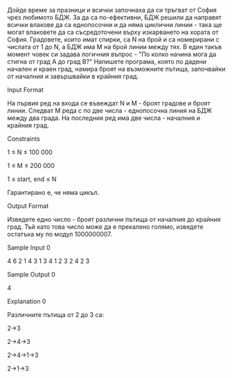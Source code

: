 Дойде време за празници и всички започнаха да си тръгват от София чрез любимото БДЖ. За да са по-ефективни, БДЖ решили да направят всички влакове да са еднопосочни и да няма циклични линии - така ще могат влаковете да са съсредоточени върху изкарването на хората от София. Градовете, които имат спирки, са N на брой и са номерирани с числата от 1 до N, а БДЖ има M на брой линии между тях. В един такъв момент човек си задава логичния въпрос - "По колко начина мога да стигна от град A до град B?" Напишете програма, която по дадени начален и краен град, намира броят на възможните пътища, започвайки от началния и завършвайки в крайния град.

Input Format

На първия ред на входа се въвеждат N и M - броят градове и броят линии. Следват M реда с по две числа - еднопосочна линия на БДЖ между два града. На последния ред има две числа - началния и крайния град.

Constraints

1 ≤ N ≤ 100 000

1 ≤ M ≤ 200 000

1 ≤ start, end ≤ N

Гарантирано е, че няма цикъл.

Output Format

Изведете едно число - броят различни пътища от началния до крайния град. Тъй като това число може да е прекалено голямо, изведете остатъка му по модул 1000000007.

Sample Input 0

4 6
2 1
4 3
1 3
4 1
2 3
2 4
2 3

Sample Output 0

4

Explanation 0

Различните пътища от 2 до 3 са:

2->3

2->4->3

2->4->1->3

2->1->3